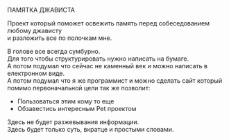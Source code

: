 ПАМЯТКА ДЖАВИСТА

Проект который поможет освежить память перед собеседованием любому джависту             
и разложить все по полочкам мне.


В голове все всегда сумбурно.                                              
Для того чтобы структурировать нужно написать на бумаге.                      
А потом подумал что сейчас не каменный век и можно написать в електронном виде.             
А потом подумал что я же программист и можно сделать сайт который помимо первоначальной
цели так же позволит:
* Пользоваться этим кому то еще
* Обзавестись интересным Pet проектом


Здесь не будет разжевывания информации.                                                        
Здесь будет только суть, вкратце и простыми словами.
